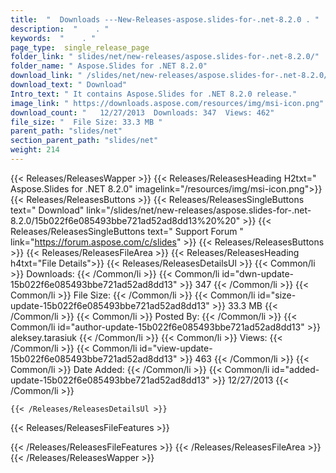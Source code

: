 ```yaml
---
title:  "  Downloads ---New-Releases-aspose.slides-for-.net-8.2.0 . " 
description:  "    . " 
keywords:  "    . " 
page_type:  single_release_page
folder_link: " slides/net/new-releases/aspose.slides-for-.net-8.2.0/"
folder_name: " Aspose.Slides for .NET 8.2.0"
download_link: " /slides/net/new-releases/aspose.slides-for-.net-8.2.0/15b022f6e085493bbe721ad52ad8dd13"
download_text: " Download"
Intro_text: " It contains Aspose.Slides for .NET 8.2.0 release."
image_link: " https://downloads.aspose.com/resources/img/msi-icon.png"
download_count: "   12/27/2013  Downloads: 347  Views: 462"
file_size: "  File Size: 33.3 MB "
parent_path: "slides/net"
section_parent_path: "slides/net"
weight: 214 
---
```


{{< Releases/ReleasesWapper >}}
  {{< Releases/ReleasesHeading H2txt=" Aspose.Slides for .NET 8.2.0" imagelink="/resources/img/msi-icon.png">}}
  {{< Releases/ReleasesButtons >}}
    {{< Releases/ReleasesSingleButtons text=" Download" link="/slides/net/new-releases/aspose.slides-for-.net-8.2.0/15b022f6e085493bbe721ad52ad8dd13%20%20" >}}
    {{< Releases/ReleasesSingleButtons text=" Support Forum " link="https://forum.aspose.com/c/slides" >}}
  {{< Releases/ReleasesButtons >}}
  {{< Releases/ReleasesFileArea >}}
    {{< Releases/ReleasesHeading h4txt="File Details">}}
    {{< Releases/ReleasesDetailsUl >}}
            {{< Common/li  >}} Downloads: {{< /Common/li >}} 
      {{< Common/li id="dwn-update-15b022f6e085493bbe721ad52ad8dd13" >}} 347 {{< /Common/li >}} 
      {{< Common/li  >}} File Size: {{< /Common/li >}} 
      {{< Common/li id="size-update-15b022f6e085493bbe721ad52ad8dd13" >}} 33.3 MB {{< /Common/li >}} 
      {{< Common/li  >}} Posted By: {{< /Common/li >}} 
      {{< Common/li id="author-update-15b022f6e085493bbe721ad52ad8dd13" >}} aleksey.tarasiuk {{< /Common/li >}} 
      {{< Common/li  >}} Views: {{< /Common/li >}} 
      {{< Common/li id="view-update-15b022f6e085493bbe721ad52ad8dd13" >}} 463 {{< /Common/li >}} 
      {{< Common/li  >}} Date Added: {{< /Common/li >}} 
      {{< Common/li id="added-update-15b022f6e085493bbe721ad52ad8dd13" >}} 12/27/2013 {{< /Common/li >}} 

    {{< /Releases/ReleasesDetailsUl >}}

  {{< Releases/ReleasesFileFeatures >}}
      
  {{< /Releases/ReleasesFileFeatures >}}
 {{< /Releases/ReleasesFileArea >}}
{{< /Releases/ReleasesWapper >}}


